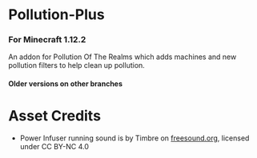 # Pollution-Plus
### For Minecraft 1.12.2
An addon for Pollution Of The Realms which adds machines and new pollution filters to help clean up pollution.

#### Older versions on other branches

# Asset Credits
- Power Infuser running sound is by Timbre on [freesound.org](https://freesound.org/people/Timbre/sounds/169859/), licensed under CC BY-NC 4.0
